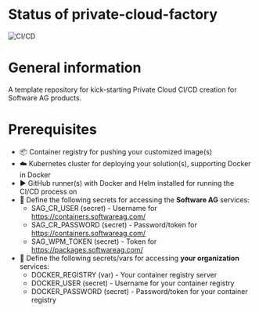 # Status of private-cloud-factory
![CI/CD](https://github.com/sag-private-cloud/private-cloud-factory/actions/workflows/main.yml/badge.svg)

# General information
A template repository for kick-starting Private Cloud CI/CD creation for Software AG products. 

# Prerequisites
- :package: Container registry for pushing your customized image(s)
- :cloud: Kubernetes cluster for deploying your solution(s), supporting Docker in Docker
- :arrow_forward: GitHub runner(s) with Docker and Helm installed for running the CI/CD process on
- :key: Define the following secrets for accessing the **Software AG** services:
  - SAG_CR_USER (secret) - Username for https://containers.softwareag.com/
  - SAG_CR_PASSWORD (secret) - Password/token for https://containers.softwareag.com/
  - SAG_WPM_TOKEN (secret) - Token for https://packages.softwareag.com/
- :key: Define the following secrets/vars for accessing **your organization** services:
  - DOCKER_REGISTRY (var) - Your container registry server
  - DOCKER_USER (secret) - Username for your container registry
  - DOCKER_PASSWORD (secret) - Password/token for your container registry
